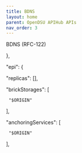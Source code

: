 ```yaml
---
title: BDNS 
layout: home
parent: OpenDSU APIHub APIs
nav_order: 3
---
```


BDNS (RFC-122)

 },

 "epi": {

   "replicas": [],

   "brickStorages": [

     "$ORIGIN"

   ],

   "anchoringServices": [

     "$ORIGIN"

   ],

